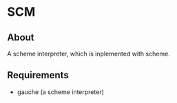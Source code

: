 # SCM

## About
A scheme interpreter, which is inplemented with scheme. 

## Requirements
- gauche (a scheme interpreter)

